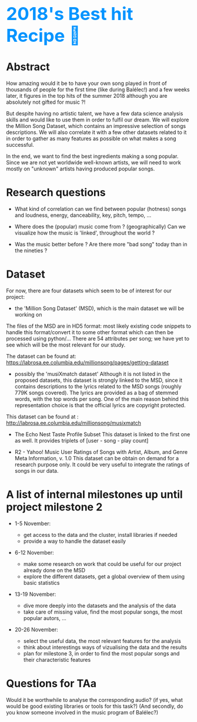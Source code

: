 # <font size=111 color="#0094ff"> 2018's Best hit Recipe 🎵</font>

# Abstract
<!--
A 150 word description of the project idea, goals, dataset used. What story you would like to tell and why? What's the motivation behind your project?
-->

How amazing would it be to have your own song played in front of thousands of people for the first time (like during Balélec!) and a few weeks later, it figures in the top hits of the summer 2018 although you are absolutely not gifted for music ?!

But despite having no artistic talent, we have a few data science analysis skills and would like to use them in order to fulfil our dream. We will explore the Million Song Dataset, which contains an impressive selection of songs descriptions. We will also correlate it with a few other datasets related to it in order to gather as many features as possible on what makes a song successful.

In the end, we want to find the best ingredients making a song popular. Since we are not yet worldwide well-known artists, we will need to work mostly on "unknown" artists having produced popular songs.

# Research questions
<!--
A list of research q)uestions you would like to address during the project. 
-->

- What kind of correlation can we find between popular (hotness) songs and loudness, energy, danceability, key, pitch, tempo, ...

- Where does the (popular) music come from ? (geographically) Can we visualize how the music is 'linked', throughout the world ?

- Was the music better before ? Are there more "bad song" today than in the nineties ?

# Dataset
<!--
List the dataset(s) you want to use, and some ideas on how do you expect to get, manage, process and enrich it/them. Show us you've read the docs and some examples, and you've a clear idea on what to expect. Discuss data size and format if relevant.
-->

For now, there are four datasets which seem to be of interest for our project:

- the 'Million Song Dataset' (MSD), which is the main dataset we will be working on

The files of the MSD are in HD5 format: most likely existing code snippets to handle this format/convert it to some other format which can then be processed using python/...
There are 54 attributes per song; we have yet to see which will be the most relevant for our study.

The dataset can be found at:
https://labrosa.ee.columbia.edu/millionsong/pages/getting-dataset

- possibly the 'musiXmatch dataset'
Although it is not listed in the proposed datasets, this dataset is strongly linked to the MSD, since it contains descriptions to the lyrics related to the MSD songs (roughly 779K songs covered).
The lyrics are provided as a bag of stemmed words, with the top words per song. One of the main reason behind this representation choice is that the official lyrics are copyright protected.

This dataset can be found at :
http://labrosa.ee.columbia.edu/millionsong/musixmatch

- The Echo Nest Taste Profile Subset
This dataset is linked to the first one as well. It provides triplets of [user - song - play count]

- R2 - Yahoo! Music User Ratings of Songs with Artist, Album, and Genre Meta Information, v. 1.0
This dataset can be obtain on demand for a research purpose only. It could be very useful to integrate the ratings of songs in our data.


# A list of internal milestones up until project milestone 2
<!--
Add here a sketch of your planning for the next project milestone.
-->
  
- 1-5 November: 
  - get access to the data and the cluster, install libraries if needed
  - provide a way to handle the dataset easily 
               
- 6-12 November:
  - make some research on work that could be useful for our project already done on the MSD 
  - explore the different datasets, get a global overview of them using basic statistics

- 13-19 November:
  - dive more deeply into the datasets and the analysis of the data
  - take care of missing value, find the most popular songs, the most popular autors, ...
             
- 20-26 November:
  - select the useful data, the most relevant features for the analysis
  - think about interestings ways of vizualising the data and the results
  - plan for milestone 3, in order to find the most popular songs and their characteristic features

# Questions for TAa
<!--
Add here some questions you have for us, in general or project-specific.
-->

Would it be worthwhile to analyse the corresponding audio? 
(if yes, what would be good existing libraries or tools for this task?)
(And secondly, do you know someone involved in the music program of Balélec?)
